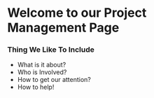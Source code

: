 # Welcome to our Project Management Page

### Thing We Like To Include

- What is it about?
- Who is Involved?
- How to get our attention?
- How to help!
